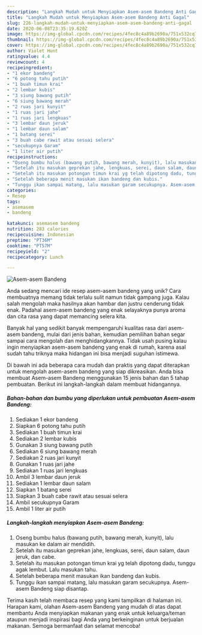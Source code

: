 ```yaml
---
description: "Langkah Mudah untuk Menyiapkan Asem-asem Bandeng Anti Gagal"
title: "Langkah Mudah untuk Menyiapkan Asem-asem Bandeng Anti Gagal"
slug: 226-langkah-mudah-untuk-menyiapkan-asem-asem-bandeng-anti-gagal
date: 2020-06-08T23:35:19.620Z
image: https://img-global.cpcdn.com/recipes/4fec8c4a89b2690a/751x532cq70/asem-asem-bandeng-foto-resep-utama.jpg
thumbnail: https://img-global.cpcdn.com/recipes/4fec8c4a89b2690a/751x532cq70/asem-asem-bandeng-foto-resep-utama.jpg
cover: https://img-global.cpcdn.com/recipes/4fec8c4a89b2690a/751x532cq70/asem-asem-bandeng-foto-resep-utama.jpg
author: Violet Hunt
ratingvalue: 4.4
reviewcount: 4
recipeingredient:
- "1 ekor bandeng"
- "6 potong tahu putih"
- "1 buah timun krai"
- "2 lembar kubis"
- "3 siung bawang putih"
- "6 siung bawang merah"
- "2 ruas jari kunyit"
- "1 ruas jari jahe"
- "1 ruas jari lengkuas"
- "3 lembar daun jeruk"
- "1 lembar daun salam"
- "1 batang serei"
- "3 buah cabe rawit atau sesuai selera"
- "secukupnya Garam"
- "1 liter air putih"
recipeinstructions:
- "Oseng bumbu halus (bawang putih, bawang merah, kunyit), lalu masukan ke dalam air mendidih."
- "Setelah itu masukan geprekan jahe, lengkuas, serei, daun salam, daun jeruk, dan cabe."
- "Setelah itu masukan potongan timun krai yg telah dipotong dadu, tunggu agak lembut. Lalu masukan tahu."
- "Setelah beberapa menit masukan ikan bandeng dan kubis."
- "Tunggu ikan sampai matang, lalu masukan garam secukupnya. Asem-asem Bandeng siap disantap."
categories:
- Resep
tags:
- asemasem
- bandeng

katakunci: asemasem bandeng 
nutrition: 283 calories
recipecuisine: Indonesian
preptime: "PT36M"
cooktime: "PT57M"
recipeyield: "2"
recipecategory: Lunch

---
```



![Asem-asem Bandeng](https://img-global.cpcdn.com/recipes/4fec8c4a89b2690a/751x532cq70/asem-asem-bandeng-foto-resep-utama.jpg)

Anda sedang mencari ide resep asem-asem bandeng yang unik? Cara membuatnya memang tidak terlalu sulit namun tidak gampang juga. Kalau salah mengolah maka hasilnya akan hambar dan justru cenderung tidak enak. Padahal asem-asem bandeng yang enak selayaknya punya aroma dan cita rasa yang dapat memancing selera kita.



Banyak hal yang sedikit banyak mempengaruhi kualitas rasa dari asem-asem bandeng, mulai dari jenis bahan, kemudian pemilihan bahan segar sampai cara mengolah dan menghidangkannya. Tidak usah pusing kalau ingin menyiapkan asem-asem bandeng yang enak di rumah, karena asal sudah tahu triknya maka hidangan ini bisa menjadi suguhan istimewa.


Di bawah ini ada beberapa cara mudah dan praktis yang dapat diterapkan untuk mengolah asem-asem bandeng yang siap dikreasikan. Anda bisa membuat Asem-asem Bandeng menggunakan 15 jenis bahan dan 5 tahap pembuatan. Berikut ini langkah-langkah dalam membuat hidangannya.

<!--inarticleads1-->

##### Bahan-bahan dan bumbu yang diperlukan untuk pembuatan Asem-asem Bandeng:

1. Sediakan 1 ekor bandeng
1. Siapkan 6 potong tahu putih
1. Sediakan 1 buah timun krai
1. Sediakan 2 lembar kubis
1. Gunakan 3 siung bawang putih
1. Sediakan 6 siung bawang merah
1. Sediakan 2 ruas jari kunyit
1. Gunakan 1 ruas jari jahe
1. Sediakan 1 ruas jari lengkuas
1. Ambil 3 lembar daun jeruk
1. Sediakan 1 lembar daun salam
1. Siapkan 1 batang serei
1. Siapkan 3 buah cabe rawit atau sesuai selera
1. Ambil secukupnya Garam
1. Ambil 1 liter air putih




<!--inarticleads2-->

##### Langkah-langkah menyiapkan Asem-asem Bandeng:

1. Oseng bumbu halus (bawang putih, bawang merah, kunyit), lalu masukan ke dalam air mendidih.
1. Setelah itu masukan geprekan jahe, lengkuas, serei, daun salam, daun jeruk, dan cabe.
1. Setelah itu masukan potongan timun krai yg telah dipotong dadu, tunggu agak lembut. Lalu masukan tahu.
1. Setelah beberapa menit masukan ikan bandeng dan kubis.
1. Tunggu ikan sampai matang, lalu masukan garam secukupnya. Asem-asem Bandeng siap disantap.




Terima kasih telah membaca resep yang kami tampilkan di halaman ini. Harapan kami, olahan Asem-asem Bandeng yang mudah di atas dapat membantu Anda menyiapkan makanan yang enak untuk keluarga/teman ataupun menjadi inspirasi bagi Anda yang berkeinginan untuk berjualan makanan. Semoga bermanfaat dan selamat mencoba!
